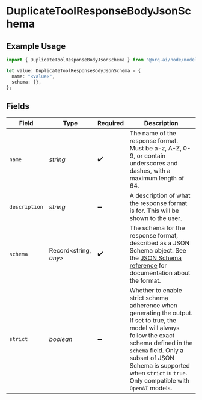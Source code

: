 # DuplicateToolResponseBodyJsonSchema

## Example Usage

```typescript
import { DuplicateToolResponseBodyJsonSchema } from "@orq-ai/node/models/operations";

let value: DuplicateToolResponseBodyJsonSchema = {
  name: "<value>",
  schema: {},
};
```

## Fields

| Field                                                                                                                                                                                                                                                                       | Type                                                                                                                                                                                                                                                                        | Required                                                                                                                                                                                                                                                                    | Description                                                                                                                                                                                                                                                                 |
| --------------------------------------------------------------------------------------------------------------------------------------------------------------------------------------------------------------------------------------------------------------------------- | --------------------------------------------------------------------------------------------------------------------------------------------------------------------------------------------------------------------------------------------------------------------------- | --------------------------------------------------------------------------------------------------------------------------------------------------------------------------------------------------------------------------------------------------------------------------- | --------------------------------------------------------------------------------------------------------------------------------------------------------------------------------------------------------------------------------------------------------------------------- |
| `name`                                                                                                                                                                                                                                                                      | *string*                                                                                                                                                                                                                                                                    | :heavy_check_mark:                                                                                                                                                                                                                                                          | The name of the response format. Must be a-z, A-Z, 0-9, or contain underscores and dashes, with a maximum length of 64.                                                                                                                                                     |
| `description`                                                                                                                                                                                                                                                               | *string*                                                                                                                                                                                                                                                                    | :heavy_minus_sign:                                                                                                                                                                                                                                                          | A description of what the response format is for. This will be shown to the user.                                                                                                                                                                                           |
| `schema`                                                                                                                                                                                                                                                                    | Record<string, *any*>                                                                                                                                                                                                                                                       | :heavy_check_mark:                                                                                                                                                                                                                                                          | The schema for the response format, described as a JSON Schema object. See the [JSON Schema reference](https://json-schema.org/understanding-json-schema/) for documentation about the format.                                                                              |
| `strict`                                                                                                                                                                                                                                                                    | *boolean*                                                                                                                                                                                                                                                                   | :heavy_minus_sign:                                                                                                                                                                                                                                                          | Whether to enable strict schema adherence when generating the output. If set to true, the model will always follow the exact schema defined in the `schema` field. Only a subset of JSON Schema is supported when `strict` is `true`. Only compatible with `OpenAI` models. |